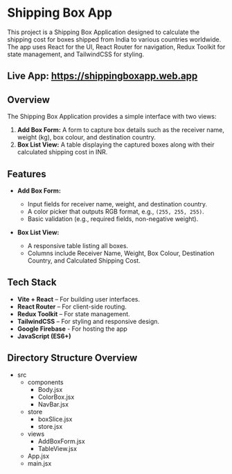 # Shipping Box App

This project is a Shipping Box Application designed to calculate the shipping cost for boxes shipped from India to various countries worldwide. The app uses React for the UI, React Router for navigation, Redux Toolkit for state management, and TailwindCSS for styling.

## Live App: https://shippingboxapp.web.app

## Overview

The Shipping Box Application provides a simple interface with two views:

1. **Add Box Form:** A form to capture box details such as the receiver name, weight (kg), box colour, and destination country.
2. **Box List View:** A table displaying the captured boxes along with their calculated shipping cost in INR.

## Features

- **Add Box Form:**

  - Input fields for receiver name, weight, and destination country.
  - A color picker that outputs RGB format, e.g., `(255, 255, 255)`.
  - Basic validation (e.g., required fields, non-negative weight).

- **Box List View:**
  - A responsive table listing all boxes.
  - Columns include Receiver Name, Weight, Box Colour, Destination Country, and Calculated Shipping Cost.

## Tech Stack

- **Vite + React** – For building user interfaces.
- **React Router** – For client-side routing.
- **Redux Toolkit** – For state management.
- **TailwindCSS** – For styling and responsive design.
- **Google Firebase** - For hosting the app
- **JavaScript (ES6+)**

## Directory Structure Overview

- src
  - components
    - Body.jsx
    - ColorBox.jsx
    - NavBar.jsx
  - store
    - boxSlice.jsx
    - store.jsx
  - views
    - AddBoxForm.jsx
    - TableView.jsx
  - App.jsx
  - main.jsx
